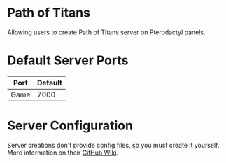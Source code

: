 # Path of Titans

Allowing users to create Path of Titans server on Pterodactyl panels.

# Default Server Ports
| Port    | Default |
|---------|---------|
| Game    | 7000    |

# Server Configuration
Server creations don't provide config files, so you must create it yourself. More information on their [GitHub Wiki](https://github.com/Alderon-Games/pot-community-servers/wiki/Server-Configuration-Options).
